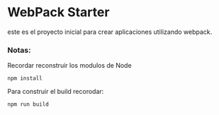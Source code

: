 # WebPack Starter

este es el proyecto inicial para crear aplicaciones utilizando webpack.

### Notas:
Recordar reconstruir los modulos de Node
```
npm install
```

Para construir el build recorodar:
```
npm run build
```


